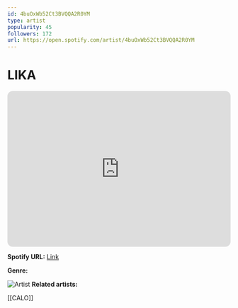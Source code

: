 ```yaml
---
id: 4buOxWb52Ct3BVQQA2R0YM
type: artist
popularity: 45
followers: 172
url: https://open.spotify.com/artist/4buOxWb52Ct3BVQQA2R0YM
---
```

# LIKA

<iframe style="border-radius:12px" src="https://open.spotify.com/embed/artist/4buOxWb52Ct3BVQQA2R0YM" width="100%" height="352" frameBorder="0" allowfullscreen="" allow="autoplay; clipboard-write; encrypted-media; fullscreen; picture-in-picture" loading="lazy"></iframe>

**Spotify URL:** [Link](https://open.spotify.com/artist/4buOxWb52Ct3BVQQA2R0YM)

**Genre:** 

![Artist](https://i.scdn.co/image/ab67616d0000b273c37f23ae301c546df331bcb8)
**Related artists:**

[[CALO]]
